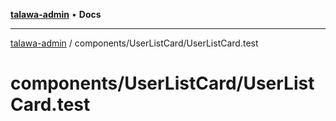 [**talawa-admin**](../../../README.md) • **Docs**

***

[talawa-admin](../../../modules.md) / components/UserListCard/UserListCard.test

# components/UserListCard/UserListCard.test
